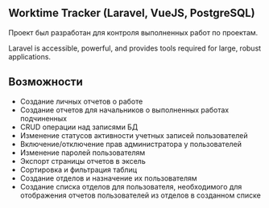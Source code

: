 ## Worktime Tracker (Laravel, VueJS, PostgreSQL)

Проект был разработан для контроля выполненных работ по проектам.

Laravel is accessible, powerful, and provides tools required for large, robust applications.

## Возможности

<ul>
    <li>Создание личных отчетов о работе
    <li>Создание отчетов для начальников о выполненных работах подчиненных
    <li>CRUD операции над записями БД
    <li>Изменение статусов активности учетных записей пользователей
    <li>Включение/отключение прав администратора у пользователей
    <li>Изменение паролей пользователям    
    <li>Экспорт страницы отчетов в эксель
    <li>Сортировка и фильтрация таблиц
    <li>Создание отделов и назначение их пользователям 
    <li>Создание списка отделов для пользователя, необходимого для отображения отчетов пользователей из отделов в созданном списке
</ul>
